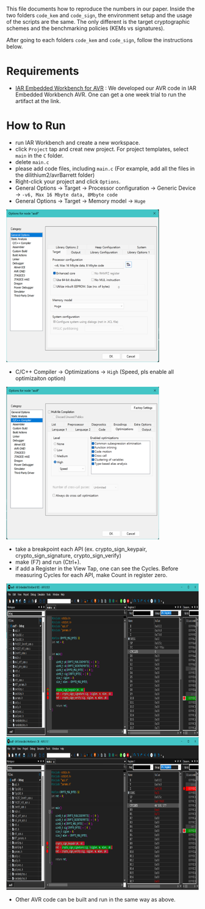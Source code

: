 This file documents how to reproduce the numbers in our paper.
Inside the two folders `code_kem` and `code_sign`,
the environment setup and the usage of the scripts are the same.
The only different is the target cryptographic schemes and the benchmarking policies (KEMs vs signatures).

After going to each folders `code_kem` and `code_sign`, follow the instructions below.

# Requirements

- [IAR Embedded Workbench for AVR](https://www.iar.com/ko/products/architectures/microchip/iar-embedded-workbench-for-avr/) :
We developed our AVR code in IAR Embedded Workbench AVR. One can get a one week trial to run the artifact at the link.

# How to Run

- run IAR Workbench and create a new workspace.
- click `Project` tap and creat new project. For project templates, select `main` in the `C` folder.
- delete `main.c`
- please add code files, including `main.c` (For example, add all the files in the dilithium2/avrBarrett folder)
- Right-click your project and click `Options`.
- General Options -> Target -> Processor configuration -> Generic Device -> `-v6, Max 16 Mbyte data, 8Mbyte code`
- General Options -> Target -> Memory model -> `Huge`
<img src="img/generic.png" width="400" height="400"/>

- C/C++ Compiler -> Optimizations -> `High` (Speed, pls enable all optimizaiton option)
<img src="img/speed.png" width="400" height="400"/>

- take a breakpoint each API (ex. crypto_sign_keypair, crypto_sign_signature, crypto_sign_verify)
- make (F7) and run (Ctrl+).
- if add a Register in the View Tap, one can see the Cycles. Before measuring Cycles for each API, make Count in register zero.
<img src="img/before.png" width="800" height="400"/>
<img src="img/after.png" width="800" height="400"/>

- Other AVR code can be built and run in the same way as above.
